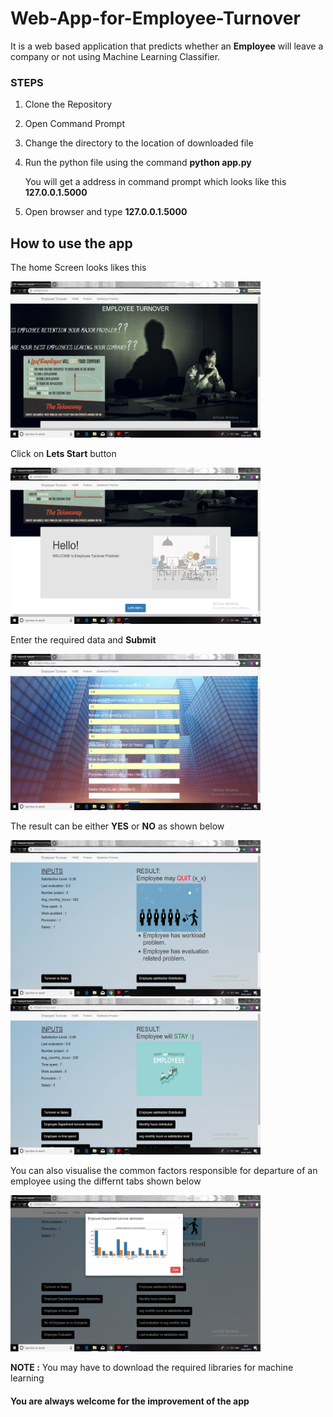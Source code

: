 # Web-App-for-Employee-Turnover
It is a web based application that predicts whether an <b>Employee</b> will leave a company or not using Machine Learning Classifier.

<h3> STEPS </h3>

1. Clone the Repository

2. Open Command Prompt

3. Change the directory to the location of downloaded file

4. Run the python file using the command 
   <b>python app.py</b>
   
   You will get a address in command prompt which looks like this <b>127.0.0.1.5000</b>  
   
5. Open browser and type <b>127.0.0.1.5000</b>  

<h2> How to use the app </h2>

The home Screen looks likes this

<img src="Hackman/screenshots/Screenshot (23).png" width= 400px height =250px>

Click on <b>Lets Start</b> button

<img src="Hackman/screenshots/Screenshot (25).png" width= 400px height =250px>

Enter the required data and <b>Submit</b>

<img src="Hackman/screenshots/Screenshot (26).png" width= 400px height =250px>

The result can be either <b>YES</b> or <b>NO</b> as shown below

<img src="Hackman/screenshots/Screenshot (27).png" width= 400px height =250px> <img src="Hackman/screenshots/Screenshot (29).png" width= 400px height =250px>

You can also visualise the common factors responsible for departure of an employee using the differnt tabs shown below

<img src="Hackman/screenshots/Screenshot (28).png" width= 400px height =250px>

<b>NOTE :</b> You may have to download the required libraries for machine learning
<h4> You are always welcome for the improvement of the app <h4>    
